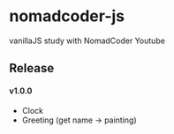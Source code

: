 # nomadcoder-js
vanillaJS study with NomadCoder Youtube

## Release

#### v1.0.0
- Clock
- Greeting (get name -> painting)